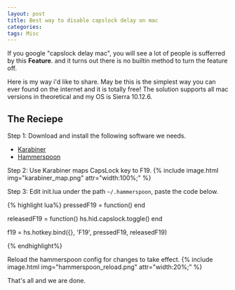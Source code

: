 ```yaml
---
layout: post
title: Best way to disable capslock delay on mac
categories:
tags: Misc
---
```

If you google "capslock delay mac", you will see a lot of people is sufferred by this **Feature**. and it turns out there is no builtin method to turn the feature off.

Here is my way i'd like to share. May be this is the simplest way you can ever found on the internet and it is totally free! The solution supports all mac versions in theoretical and my OS is Sierra 10.12.6.


The Reciepe
-----------

Step 1: Download and install the following software we needs.
- [Karabiner](https://pqrs.org/osx/karabiner/)
- [Hammerspoon](https://www.hammerspoon.org/)

Step 2: Use Karabiner maps CapsLock key to F19.
{% include image.html img="karabiner_map.png" attr="width:100%;" %}

Step 3: Edit init.lua under the path `~/.hammerspoon`, paste the code below.

{% highlight lua%}
pressedF19 = function()
end

releasedF19 = function()
	hs.hid.capslock.toggle()
end

f19 = hs.hotkey.bind({}, 'F19', pressedF19, releasedF19)

{% endhighlight%}

Reload the hammerspoon config for changes to take effect.
{% include image.html img="hammerspoon_reload.png" attr="width:20%;" %}


That's all and we are done.

